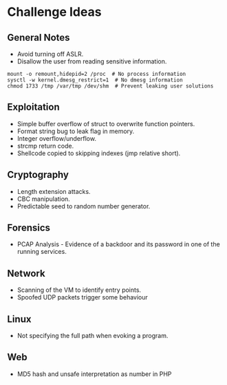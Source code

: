 # Challenge Ideas

## General Notes

* Avoid turning off ASLR.
* Disallow the user from reading sensitive information.

```
mount -o remount,hidepid=2 /proc  # No process information
sysctl -w kernel.dmesg_restrict=1  # No dmesg information
chmod 1733 /tmp /var/tmp /dev/shm  # Prevent leaking user solutions
```

## Exploitation


* Simple buffer overflow of struct to overwrite function pointers.
* Format string bug to leak flag in memory.
* Integer overflow/underflow.
* strcmp return code.
* Shellcode copied to skipping indexes (jmp relative short).

## Cryptography

* Length extension attacks.
* CBC manipulation.
* Predictable seed to random number generator.

## Forensics

* PCAP Analysis - Evidence of a backdoor and its password in one of the running
  services.

## Network

* Scanning of the VM to identify entry points.
* Spoofed UDP packets trigger some behaviour

## Linux

* Not specifying the full path when evoking a program.

## Web

* MD5 hash and unsafe interpretation as number in PHP

